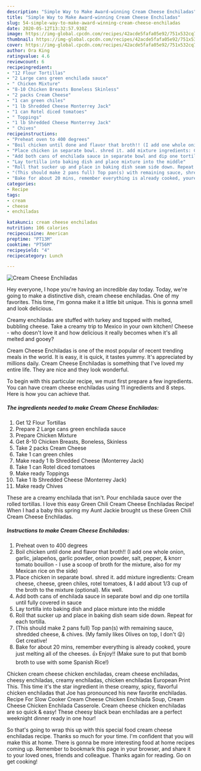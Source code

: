 ```yaml
---
description: "Simple Way to Make Award-winning Cream Cheese Enchiladas"
title: "Simple Way to Make Award-winning Cream Cheese Enchiladas"
slug: 54-simple-way-to-make-award-winning-cream-cheese-enchiladas
date: 2020-05-12T13:32:57.930Z
image: https://img-global.cpcdn.com/recipes/42acde5fafa05e92/751x532cq70/cream-cheese-enchiladas-recipe-main-photo.jpg
thumbnail: https://img-global.cpcdn.com/recipes/42acde5fafa05e92/751x532cq70/cream-cheese-enchiladas-recipe-main-photo.jpg
cover: https://img-global.cpcdn.com/recipes/42acde5fafa05e92/751x532cq70/cream-cheese-enchiladas-recipe-main-photo.jpg
author: Ora King
ratingvalue: 4.6
reviewcount: 6
recipeingredient:
- "12 Flour Tortillas"
- "2 Large cans green enchilada sauce"
- " Chicken Mixture"
- "8-10 Chicken Breasts Boneless Skinless"
- "2 packs Cream Cheese"
- "1 can green chiles"
- "1 lb Shredded Cheese Monterrey Jack"
- "1 can Rotel diced tomatoes"
- " Toppings"
- "1 lb Shredded Cheese Monterrey Jack"
- " Chives"
recipeinstructions:
- "Preheat oven to 400 degrees"
- "Boil chicken until done and flavor that broth!! (I add one whole onion, garlic, jalapeños, garlic powder, onion powder, salt, pepper, &amp; knorr tomato bouillon - I use a scoop of broth for the mixture, also for my Mexican rice on the side)"
- "Place chicken in separate bowl. shred it. add mixture ingredients: Cream cheese, cheese, green chiles, rotel tomatoes, &amp; I add about 1/3 cup of the broth to the mixture (optional). Mix well."
- "Add both cans of enchilada sauce in separate bowl and dip one tortilla until fully covered in sauce"
- "Lay tortilla into baking dish and place mixture into the middle"
- "Roll that sucker up and place in baking dish seam side down. Repeat for each tortilla."
- "(This should make 2 pans full) Top pan(s) with remaining sauce, shredded cheese, &amp; chives. (My family likes Olives on top, I don&#39;t 😜) Get creative!"
- "Bake for about 20 mins, remember everything is already cooked, youre just melting all of the cheeses. 👍 Enjoy!! (Make sure to put that bomb broth to use with some Spanish Rice!)"
categories:
- Recipe
tags:
- cream
- cheese
- enchiladas

katakunci: cream cheese enchiladas 
nutrition: 106 calories
recipecuisine: American
preptime: "PT13M"
cooktime: "PT56M"
recipeyield: "4"
recipecategory: Lunch

---
```



![Cream Cheese Enchiladas](https://img-global.cpcdn.com/recipes/42acde5fafa05e92/751x532cq70/cream-cheese-enchiladas-recipe-main-photo.jpg)

Hey everyone, I hope you're having an incredible day today. Today, we're going to make a distinctive dish, cream cheese enchiladas. One of my favorites. This time, I'm gonna make it a little bit unique. This is gonna smell and look delicious.

Creamy enchiladas are stuffed with turkey and topped with melted, bubbling cheese. Take a creamy trip to Mexico in your own kitchen! Cheese - who doesn&#39;t love it and how delicious it really becomes when it&#39;s all melted and gooey?

Cream Cheese Enchiladas is one of the most popular of recent trending meals in the world. It is easy, it is quick, it tastes yummy. It's appreciated by millions daily. Cream Cheese Enchiladas is something that I've loved my entire life. They are nice and they look wonderful.


To begin with this particular recipe, we must first prepare a few ingredients. You can have cream cheese enchiladas using 11 ingredients and 8 steps. Here is how you can achieve that.

<!--inarticleads1-->

##### The ingredients needed to make Cream Cheese Enchiladas:

1. Get 12 Flour Tortillas
1. Prepare 2 Large cans green enchilada sauce
1. Prepare  Chicken Mixture
1. Get 8-10 Chicken Breasts, Boneless, Skinless
1. Take 2 packs Cream Cheese
1. Take 1 can green chiles
1. Make ready 1 lb Shredded Cheese (Monterrey Jack)
1. Take 1 can Rotel diced tomatoes
1. Make ready  Toppings
1. Take 1 lb Shredded Cheese (Monterrey Jack)
1. Make ready  Chives


These are a creamy enchilada that isn&#39;t. Pour enchilada sauce over the rolled tortillas. I love this easy Green Chili Cream Cheese Enchiladas Recipe! When I had a baby this spring my Aunt Jackie brought us these Green Chili Cream Cheese Enchiladas. 

<!--inarticleads2-->

##### Instructions to make Cream Cheese Enchiladas:

1. Preheat oven to 400 degrees
1. Boil chicken until done and flavor that broth!! (I add one whole onion, garlic, jalapeños, garlic powder, onion powder, salt, pepper, &amp; knorr tomato bouillon - I use a scoop of broth for the mixture, also for my Mexican rice on the side)
1. Place chicken in separate bowl. shred it. add mixture ingredients: Cream cheese, cheese, green chiles, rotel tomatoes, &amp; I add about 1/3 cup of the broth to the mixture (optional). Mix well.
1. Add both cans of enchilada sauce in separate bowl and dip one tortilla until fully covered in sauce
1. Lay tortilla into baking dish and place mixture into the middle
1. Roll that sucker up and place in baking dish seam side down. Repeat for each tortilla.
1. (This should make 2 pans full) Top pan(s) with remaining sauce, shredded cheese, &amp; chives. (My family likes Olives on top, I don&#39;t 😜) Get creative!
1. Bake for about 20 mins, remember everything is already cooked, youre just melting all of the cheeses. 👍 Enjoy!! (Make sure to put that bomb broth to use with some Spanish Rice!)


Chicken cream cheese chicken enchiladas, cream cheese enchiladas, cheesy enchiladas, creamy enchiladas, chicken enchiladas European Print This. This time it&#39;s the star ingredient in these creamy, spicy, flavorful chicken enchiladas that Joe has pronounced his new favorite enchiladas. Recipe For Slow Cooker Cream Cheese Chicken Enchilada Soup, Cream Cheese Chicken Enchilada Casserole. Cream cheese chicken enchiladas are so quick &amp; easy! These cheesy black bean enchiladas are a perfect weeknight dinner ready in one hour! 

So that's going to wrap this up with this special food cream cheese enchiladas recipe. Thanks so much for your time. I'm confident that you will make this at home. There is gonna be more interesting food at home recipes coming up. Remember to bookmark this page in your browser, and share it to your loved ones, friends and colleague. Thanks again for reading. Go on get cooking!
